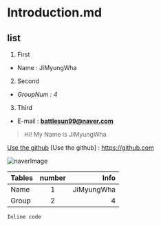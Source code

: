 # Introduction.md

## list
1. First
+ Name : JiMyungWha
2. Second
+ *GroupNum : 4*
3. Third
+ E-mail : **battlesun99@naver.com**

>Hi! My Name is JiMyungWha

[Use the github](https://github.com)
[Use the github] : https://github.com

![naverImage](https://imgnews.naver.com/image/5227/2014/03/12/99686_12137_92_59_20140312151103.jpg)

|Tables  |number  |Info       |
|--------|:------:|----------:|
|Name    |1       |JiMyungWha |
|Group   |2       |4          |

``` Inline code ```

